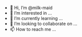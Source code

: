 - 👋 Hi, I’m @milk-maid
- 👀 I’m interested in ...
- 🌱 I’m currently learning ...
- 💞️ I’m looking to collaborate on ...
- 📫 How to reach me ...

<!---
milk-maid/milk-maid is a ✨ special ✨ repository because its `README.md` (this file) appears on your GitHub profile.
You can click the Preview link to take a look at your changes.
--->
